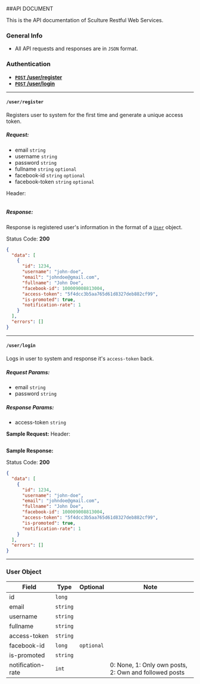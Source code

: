 ##API DOCUMENT

This is the API documentation of Sculture Restful Web Services.

### General Info
- All API requests and responses are in `JSON` format.


### Authentication
- **[`POST` /user/register](#user-register)**
- **[`POST` /user/login](#user-login)**


---
#### <a name="user-register"></a>`/user/register`
Registers user to system for the first time and generate a unique access token.

##### Request:
- email                 `string`
- username              `string`
- password              `string`
- fullname              `string` `optional`
- facebook-id           `string` `optional`
- facebook-token        `string` `optional`

Header:
```json

```


##### Response:

Response is registered user's information in the format of a [`User`](#user-object) object.

Status Code: **200**
```json
{
  "data": [
    {
      "id": 1234,
      "username": "john-doe",
      "email": "johndoe@gmail.com",
      "fullname": "John Doe",
      "facebook-id": 100009008813004,
      "access-token": "5f4dcc3b5aa765d61d8327deb882cf99",
      "is-promoted": true,
      "notification-rate": 1
    }
  ],
  "errors": []
}
```

---
#### <a name="user-login"></a>`/user/login`
Logs in user to system and response it's `access-token` back.

##### Request Params:
- email                 `string`
- password              `string`

##### Response Params:
- access-token          `string`

**Sample Request:**
Header:
```json

```

**Sample Response:**

Status Code: **200**
```json
{
  "data": [
    {
      "id": 1234,
      "username": "john-doe",
      "email": "johndoe@gmail.com",
      "fullname": "John Doe",
      "facebook-id": 100009008813004,
      "access-token": "5f4dcc3b5aa765d61d8327deb882cf99",
      "is-promoted": true,
      "notification-rate": 1
    }
  ],
  "errors": []
}
```
---
### <a name="user-object"></a>User Object ###
|Field|Type|Optional|Note|
|---|---|---|---|
|id|`long`|||
|email|`string`|||
|username|`string`|||
|fullname|`string`|||
|access-token|`string`|||
|facebook-id|`long`|`optional`||
|is-promoted|`string`|||
|notification-rate|`int`||0: None, 1: Only own posts, 2: Own and followed posts|
